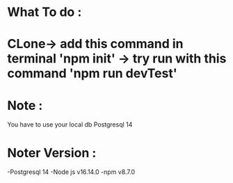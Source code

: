 # What To do :
# CLone-> add this command in terminal 'npm init' -> try run with this command 'npm run devTest'

# Note :
You have to use your local db Postgresql 14

# Noter Version :
-Postgresql 14
-Node js v16.14.0
-npm v8.7.0
